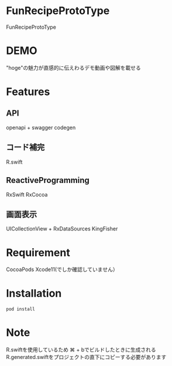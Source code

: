 
# FunRecipeProtoType 

FunRecipeProtoType

# DEMO

"hoge"の魅力が直感的に伝えわるデモ動画や図解を載せる

# Features

## API
openapi + swagger codegen

## コード補完
R.swift

## ReactiveProgramming
RxSwift
RxCocoa

## 画面表示
UICollectionView + RxDataSources
KingFisher

# Requirement

CocoaPods
Xcode11(でしか確認していません）

# Installation


```bash
pod install
```

# Note
R.swiftを使用しているため
⌘ + bでビルドしたときに生成されるR.generated.swiftをプロジェクトの直下にコピーする必要があります
